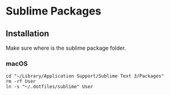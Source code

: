 
# Sublime Packages

## Installation

Make sure where is the sublime package folder.

### macOS

```
cd "~/Library/Application Support/Sublime Text 3/Packages"
rm -rf User
ln -s "~/.dotfiles/sublime" User
```
